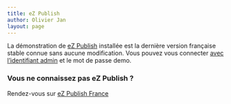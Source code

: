 ```yaml
---
title: eZ Publish
author: Olivier Jan
layout: page
--- 
```


La démonstration de [eZ Publish][1] installée est la dernière version française stable connue sans aucune modification. Vous pouvez vous connecter [avec l’identifiant admin][2] et le mot de passe demo.

### Vous ne connaissez pas eZ Publish ?

 [1]: http://share.ez.no/
 [2]: http://demo.cms-fr.net/ezpublish/index.php/plain_site_admin

Rendez-vous sur [eZ Publish France][3]

 [3]: http://ezpublish-france.fr/
